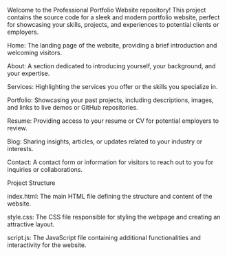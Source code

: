 
Welcome to the Professional Portfolio Website repository! This project contains the source code for a sleek and modern portfolio website, perfect for showcasing your skills, projects, and experiences to potential clients or employers.

Home: The landing page of the website, providing a brief introduction and welcoming visitors.

About: A section dedicated to introducing yourself, your background, and your expertise.

Services: Highlighting the services you offer or the skills you specialize in.

Portfolio: Showcasing your past projects, including descriptions, images, and links to live demos or GitHub repositories.

Resume: Providing access to your resume or CV for potential employers to review.

Blog: Sharing insights, articles, or updates related to your industry or interests.

Contact: A contact form or information for visitors to reach out to you for inquiries or collaborations.


Project Structure

index.html: The main HTML file defining the structure and content of the website.

style.css: The CSS file responsible for styling the webpage and creating an attractive layout.

script.js: The JavaScript file containing additional functionalities and interactivity for the website.
